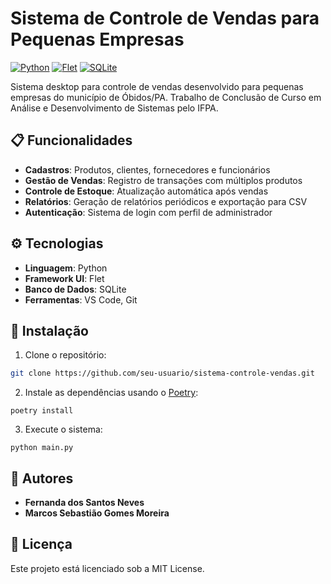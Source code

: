# Sistema de Controle de Vendas para Pequenas Empresas

[![Python](https://img.shields.io/badge/Python-3.8%2B-blue)](https://python.org)
[![Flet](https://img.shields.io/badge/Framework-Flet-green)](https://flet.dev)
[![SQLite](https://img.shields.io/badge/Database-SQLite-yellow)](https://sqlite.org)

Sistema desktop para controle de vendas desenvolvido para pequenas empresas do município de Óbidos/PA. Trabalho de Conclusão de Curso em Análise e Desenvolvimento de Sistemas pelo IFPA.

## 📋 Funcionalidades
- **Cadastros**: Produtos, clientes, fornecedores e funcionários
- **Gestão de Vendas**: Registro de transações com múltiplos produtos
- **Controle de Estoque**: Atualização automática após vendas
- **Relatórios**: Geração de relatórios periódicos e exportação para CSV
- **Autenticação**: Sistema de login com perfil de administrador

## ⚙️ Tecnologias
- **Linguagem**: Python
- **Framework UI**: Flet
- **Banco de Dados**: SQLite
- **Ferramentas**: VS Code, Git

## 🚀 Instalação
1. Clone o repositório:
```bash
git clone https://github.com/seu-usuario/sistema-controle-vendas.git
```
2. Instale as dependências usando o [Poetry](https://python-poetry.org/):
```
poetry install
```
3. Execute o sistema:
```
python main.py
```

## 👥 Autores
- **Fernanda dos Santos Neves**
- **Marcos Sebastião Gomes Moreira**

## 📄 Licença
Este projeto está licenciado sob a MIT License.
